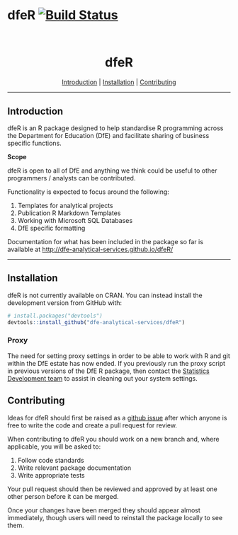 # dfeR  [![Build Status](https://travis-ci.org/dfe-analytical-services/dfeR.svg?branch=master)](https://travis-ci.org/dfe-analytical-services/dfeR)


<h1 align="center">
  <br>
  dfeR 
  <br>
</h1>

<p align="center">
  <a href="#introduction">Introduction</a> |
  <a href="#requirements">Installation</a> |
  <a href="#how-to-use">Contributing</a> 
</p>

---

## Introduction

dfeR is an R package designed to help standardise R programming across the Department for Education (DfE) and facilitate sharing of business specific functions.

**Scope**

dfeR is open to all of DfE and anything we think could be useful to other programmers / analysts can be contributed. 

Functionality is expected to focus around the following:

1. Templates for analytical projects
2. Publication R Markdown Templates
3. Working with Microsoft SQL Databases
4. DfE specific formatting

Documentation for what has been included in the package so far is available at http://dfe-analytical-services.github.io/dfeR/ 

---

## Installation

dfeR is not currently available on CRAN. You can instead install the development version from GitHub with:

``` r
# install.packages("devtools")
devtools::install_github("dfe-analytical-services/dfeR")
```

### Proxy

The need for setting proxy settings in order to be able to work with R and git within the DfE estate has now ended. If you previously run the proxy script in previous versions of the DfE R package, then contact the [Statistics Development team](statistics.development@education.gov.uk) to assist in cleaning out your system settings.

## Contributing

Ideas for dfeR should first be raised as a [github issue](https://github.com/dfe-analytical-services/dfeR) after which anyone is free to write the code and create a pull request for review. 

When contributing to dfeR you should work on a new branch and, where applicable, you will be asked to: 

1. Follow code standards 
2. Write relevant package documentation
3. Write appropriate tests 

Your pull request should then be reviewed and approved by at least one other person before it can be merged. 

Once your changes have been merged they should appear almost immediately, though users will need to reinstall the package locally to see them. 
